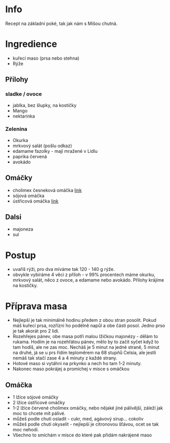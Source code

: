# Info
Recept na základní poké, tak jak nám s Mišou chutná.

# Ingredience
* kuřecí maso (prsa nebo stehna)
* Rýže

## Přílohy
### sladke / ovoce
* jablka, bez šlupky, na kostičky
* Mango
* nektarinka

### Zelenina
* Okurka
* mrkvový salát (pošlu odkaz)
* edamame fazolky - mají mražené v Lidlu
* paprika červená
* avokádo

## Omáčky
* cholimex česneková omáčka [link](https://www.jasmino.cz/cholimex-chilli-cesnekova-omacka-12x250ml)
* sójová omáčka
* ústřicová omáčka [link](https://www.chopsticks.cz/lee-kum-kee-omacka-ustricova-panda-510g/?gclid=Cj0KCQjwlumhBhClARIsABO6p-zXU9lYgFNOfrJQNg65r2n5ZweIxZmmSKBV3KSP7j7aTOVLol8k0QMaAkMBEALw_wcB)


## Dalsi
* majoneza
* sul

# Postup
* uvaříš rýži, pro dva míváme tak 120 - 140 g rýže.
* obvykle vybíráme 4 věci z příloh - v 99% procentech máme okurku, mrkvový salát, něco z ovoce, a edamame nebo avokádo. Přílohy krájíme na kostičky.

# Příprava masa
* Nejlepší je tak minimálně hodinu předem z obou stran posolit. Pokud máš kuřecí prsa, rozřízni ho podélně napůl a obe části posol. Jedno prso je tak akorát pro 2 lidi.
* Rozehřejes pánev, obe masa potři malou lžičkou majonézy - dělám to rukama. Hodím je na rozehřátou pánev, mělo by to začít syčet když to tam hodíš, ale ne zas moc. Necháš je 5 minut na jedné straně, 5 minut na druhé, já se u prs řídím teploměrem na 68 stupňů Celsia, ale jestli nemáš tak stačí zase 4 a 4 minuty z každé strany.
* Hotové maso si vytáhni na prkynko a nech ho tam 1-2 minuty.
* Nakonec maso pokrájej a promíchej v misce s omáčkou

## Omáčka
* 1 lžíce sójové omáčky
* 2 lžíce ústřicové omáčky
* 1-2 lžíce červené cholimex omáčky, nebo nějaké jiné pálivější, záleží jak moc to chcete mít pálivé.
* můžeš podle chuti osladit - cukr, med, agávový sirup... cokoliv
* můžeš podle chuti okyselit - nejlepší je citronovou šťávou, ocet se tak moc nehodí.
* Všechno to smíchám v misce do které pak přidám nakrájené maso

